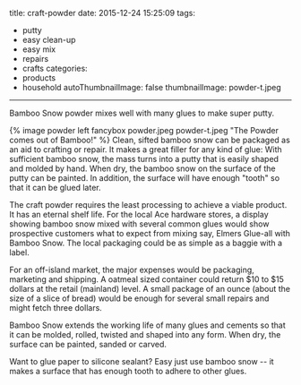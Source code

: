 title: craft-powder
date: 2015-12-24 15:25:09
tags:
 - putty
 - easy clean-up
 - easy mix
 - repairs
 - crafts
categories:
 - products
 - household
autoThumbnailImage: false
thumbnailImage: powder-t.jpeg
---
Bamboo Snow powder mixes well with many glues to make super putty.
<!-- more -->
{% image powder left fancybox powder.jpeg powder-t.jpeg "The Powder comes out of Bamboo!" %}
Clean, sifted bamboo snow can be packaged as an aid to crafting or repair.  It makes a great filler for any kind of glue:  With sufficient bamboo snow, the mass turns into a putty that is easily shaped and molded by hand.  When dry, the bamboo snow on the surface of the putty can be painted.  In addition, the surface will have enough "tooth" so that it can be glued later.

  The craft powder requires the least processing to achieve a viable product.   It has an eternal shelf life.
   For the local Ace hardware stores, a display showing bamboo snow mixed with several common glues would show prospective customers what to expect from mixing say, Elmers Glue-all with Bamboo Snow.  The local packaging could be as simple as a baggie with a label.

  For an off-island market, the major expenses would be packaging, marketing and shipping.  A oatmeal sized container could return $10 to $15 dollars at the retail (mainland) level.  A small package of an ounce (about the size of a slice of bread) would be enough for several small repairs and might fetch three dollars. 

Bamboo Snow extends the working life of many glues and cements so that it can be molded, rolled, twisted and shaped into any form.  When dry, the surface can be painted, sanded or carved.

Want to glue paper to silicone sealant?  Easy just use bamboo snow -- it makes a surface that has enough tooth to adhere to other glues.


